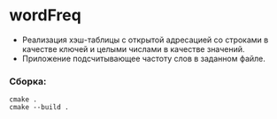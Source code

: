 # wordFreq

* Реализация хэш-таблицы с открытой адресацией со строками в качестве ключей и целыми числами в качестве значений.
* Приложение подсчитывающее частоту слов в заданном файле.

### Сборка:
```
cmake .
cmake --build .
```